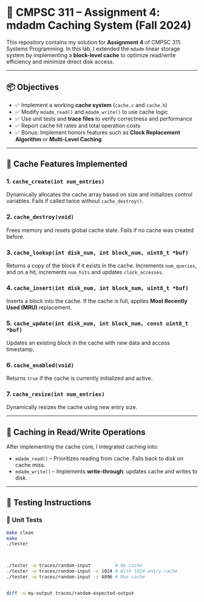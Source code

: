 # 🧠 CMPSC 311 – Assignment 4: mdadm Caching System (Fall 2024)

This repository contains my solution for **Assignment 4** of CMPSC 311: Systems Programming. In this lab, I extended the `mdadm` linear storage system by implementing a **block-level cache** to optimize read/write efficiency and minimize direct disk access.

---

## 📦 Objectives

- ✅ Implement a working **cache system** (`cache.c` and `cache.h`)
- ✅ Modify `mdadm_read()` and `mdadm_write()` to use cache logic
- ✅ Use unit tests and **trace files** to verify correctness and performance
- ✅ Report cache hit rates and total operation costs
- ✅ Bonus: Implement honors features such as **Clock Replacement Algorithm** or **Multi-Level Caching**

---

## 🧩 Cache Features Implemented

### 1. `cache_create(int num_entries)`
Dynamically allocates the cache array based on size and initializes control variables. Fails if called twice without `cache_destroy()`.

### 2. `cache_destroy(void)`
Frees memory and resets global cache state. Fails if no cache was created before.

### 3. `cache_lookup(int disk_num, int block_num, uint8_t *buf)`
Returns a copy of the block if it exists in the cache. Increments `num_queries`, and on a hit, increments `num_hits` and updates `clock_accesses`.

### 4. `cache_insert(int disk_num, int block_num, uint8_t *buf)`
Inserts a block into the cache. If the cache is full, applies **Most Recently Used (MRU)** replacement.

### 5. `cache_update(int disk_num, int block_num, const uint8_t *buf)`
Updates an existing block in the cache with new data and access timestamp.

### 6. `cache_enabled(void)`
Returns `true` if the cache is currently initialized and active.

### 7. `cache_resize(int num_entries)`
Dynamically resizes the cache using new entry size.

---

## 🚀 Caching in Read/Write Operations

After implementing the cache core, I integrated caching into:
- `mdadm_read()` – Prioritizes reading from cache. Falls back to disk on cache miss.
- `mdadm_write()` – Implements **write-through**: updates cache and writes to disk.

---

## 🧪 Testing Instructions

### 🔹 Unit Tests
```bash
make clean
make
./tester



./tester -w traces/random-input         # No cache
./tester -w traces/random-input -s 1024 # With 1024-entry cache
./tester -w traces/random-input -s 4096 # Max cache


diff -u my-output traces/random-expected-output
